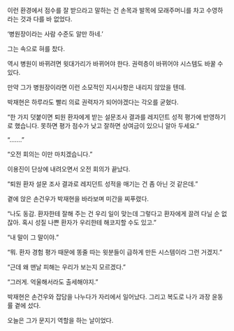 이런 환경에서 점수를 잘 받으라고 말하는 건 손목과 발목에 모래주머니를 차고 수영하라는 것과 다를 바 없었다.

‘병원장이라는 사람 수준도 알만 하네.’

그는 속으로 혀를 찼다.

역시 병원이 바뀌려면 윗대가리가 바뀌어야 한다. 권력층이 바뀌어야 시스템도 바꿀 수 있다.

만약 그가 병원장이라면 이런 소모적인 지시사항은 내리지 않았을 텐데.

박재현은 하루라도 빨리 의료 권력자가 되어야겠다는 각오를 굳혔다.

“한 가지 덧붙이면 퇴원 환자에게 받는 설문조사 결과를 레지던트 성적 평가에 반영하기로 했습니다. 못하면 평가 점수가 낮고 잘하면 상여금이 있으니 알아 두세요.”

“…….”

“오전 회의는 이만 마치겠습니다.”

이용진이 단상에 내려오면서 오전 회의가 끝났다.

“퇴원 환자 설문 조사 결과로 레지던트 성적을 매기는 건 좀 아닌 것 같은데.”

곁에 앉은 손건우가 박재현을 바라보며 미간을 찌푸렸다.

“나도 동감. 환자한테 잘해 주는 건 우리 일이 맞는데 그렇다고 환자에게 끌려 다닐 순 없잖아. 혹시 성질 나쁜 환자가 우리한테 해코지할 수도 있고.”

“내 말이 그 말이야.”

“뭐. 환자 경험 평가 때문에 똥줄 따는 윗분들이 급하게 만든 시스템이라 그런 거겠지.”

“근데 왜 맨날 피해는 우리가 보는지 모르겠다.”

“그러게. 억울해서라도 출세해야지.”

박재현은 손건우와 잡담을 나누다가 자리에서 일어났다. 그리고 복도로 나가 과장 윤동률 곁에 섰다.

오늘은 그가 문지기 역할을 하는 날이었다.